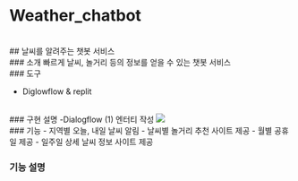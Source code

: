 # Weather_chatbot
<br/> 
## 날씨를 알려주는 챗봇 서비스
<br/>
### 소개
빠르게 날씨, 놀거리 등의 정보를 얻을 수 있는 챗봇 서비스
<br/> 
### 도구

- Diglowflow & replit 
<br/> 
### 구현 설명
-Dialogflow
(1) 엔터티 작성
<img src="[이미지URL](https://user-images.githubusercontent.com/80025812/229331057-a35ca62e-0ffd-4752-bfc9-7a4251c36738.png)">

<br/> 
### 기능
- 지역별 오늘, 내일 날씨 알림
- 날씨별 놀거리 추천 사이트 제공
- 월별 공휴일 제공
- 일주일 상세 날씨 정보 사이트 제공

<br/> 

### 기능 설명
